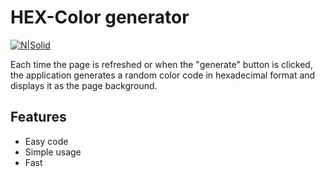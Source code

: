 # HEX-Color generator

[![N|Solid](https://i.ibb.co/PxTMPJ9/btn.png)](https://cheatsnake.github.io/apps/hex)

Each time the page is refreshed or when the "generate" button is clicked, the application generates a random color code in hexadecimal format and displays it as the page background.

## Features

- Easy code
- Simple usage
- Fast
